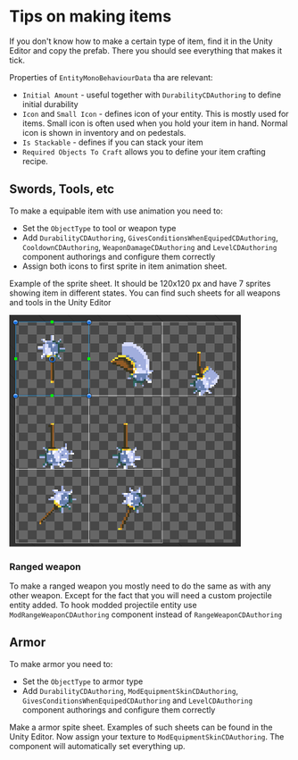 ﻿# Tips on making items
If you don't know how to make a certain type of item, find it in the Unity Editor and copy the prefab. There you should see everything that makes it tick.

Properties of `EntityMonoBehaviourData` tha are relevant:

- `Initial Amount` - useful together with `DurabilityCDAuthoring` to define initial durability
- `Icon` and `Small Icon` - defines icon of your entity. This is mostly used for items. Small icon is often used when you hold your item in hand. Normal icon is shown in inventory and on pedestals.
- `Is Stackable` - defines if you can stack your item
- `Required Objects To Craft` allows you to define your item crafting recipe.


## Swords, Tools, etc
To make a equipable item with use animation you need to:
- Set the `ObjectType` to tool or weapon type
- Add `DurabilityCDAuthoring`, `GivesConditionsWhenEquipedCDAuthoring`, `CooldownCDAuthoring`, `WeaponDamageCDAuthoring` and `LevelCDAuthoring` component authorings and configure them correctly
- Assign both icons to first sprite in item animation sheet.

Example of the sprite sheet. It should be 120x120 px and have 7 sprites showing item in different states. You can find such sheets for all weapons and tools in the Unity Editor

![Example Item Sheet](../documentation/SwordExample.png)<br>

### Ranged weapon 
To make a ranged weapon you mostly need to do the same as with any other weapon. Except for the fact that you will need a custom projectile entity added.
To hook modded projectile entity use `ModRangeWeaponCDAuthoring` component instead of `RangeWeaponCDAuthoring`

## Armor

To make armor you need to:
- Set the `ObjectType` to armor type
- Add `DurabilityCDAuthoring`, `ModEquipmentSkinCDAuthoring`, `GivesConditionsWhenEquipedCDAuthoring` and `LevelCDAuthoring` component authorings and configure them correctly

Make a armor spite sheet. Examples of such sheets can be found in the Unity Editor.
Now assign your texture to `ModEquipmentSkinCDAuthoring`. The component will automatically set everything up.